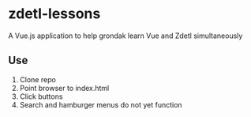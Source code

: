 # zdetl-lessons
A Vue.js application to help grondak learn Vue and Zdetl simultaneously

## Use
1. Clone repo
2. Point browser to index.html
3. Click buttons
4. Search and hamburger menus do not yet function
